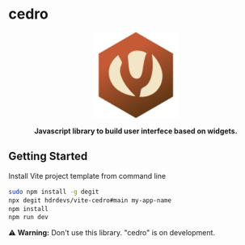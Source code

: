 # cedro


<div align="center">
  <img src="https://raw.githubusercontent.com/hdrdevs/cedro/main/public/cedro-logo.svg" alt="Cedro" width="170">
  <p><strong>Javascript library to build user interfece based on widgets.</strong></p>
</div>

## Getting Started

Install Vite project template from command line

```sh
sudo npm install -g degit
npx degit hdrdevs/vite-cedro#main my-app-name
npm install
npm run dev
```

⚠️ **Warning:** Don't use this library. "cedro" is on development.
